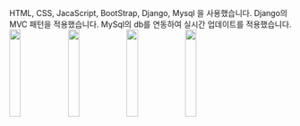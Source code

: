 HTML, CSS, JacaScript, BootStrap, Django, Mysql 을 사용했습니다.
Django의 MVC 패턴을 적용했습니다.
MySql의 db를 연동하여 실시간 업데이트를 적용했습니다.
<img src = "https://user-images.githubusercontent.com/68366920/125284275-37ed7900-e354-11eb-85d5-301da74170c7.png" width="20%" height="20%">   <img src = "https://user-images.githubusercontent.com/68366920/125284962-0c1ec300-e355-11eb-9ad3-2a8511020b30.png" width="20%" heigth="20%">   <img src = "https://user-images.githubusercontent.com/68366920/125285022-248edd80-e355-11eb-86fe-f90abb45118f.png" width="20%" height="20%">   <img src = "https://user-images.githubusercontent.com/68366920/125285026-2658a100-e355-11eb-91c0-2cb7cc31a9b7.png" width="20%" height="20%">
